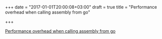 +++
date = "2017-01-01T20:00:08+03:00"
draft = true
title = "Performance overhead when calling assembly from go"

+++

<p><a href="http://lemire.me/blog/2016/12/21/performance-overhead-when-calling-assembly-from-go">Performance overhead when calling assembly from go</a></p>
